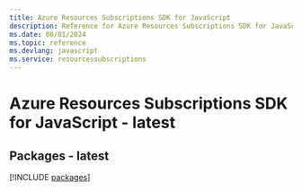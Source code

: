 ```yaml
---
title: Azure Resources Subscriptions SDK for JavaScript
description: Reference for Azure Resources Subscriptions SDK for JavaScript
ms.date: 08/01/2024
ms.topic: reference
ms.devlang: javascript
ms.service: resourcessubscriptions
---
```

# Azure Resources Subscriptions SDK for JavaScript - latest
## Packages - latest
[!INCLUDE [packages](resources-subscriptions-index.md)]